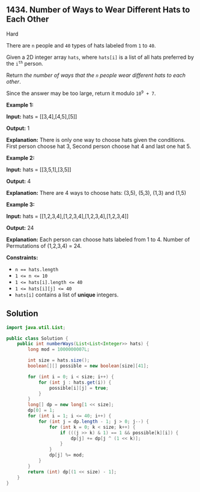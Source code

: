 ## 1434\. Number of Ways to Wear Different Hats to Each Other

Hard

There are `n` people and `40` types of hats labeled from `1` to `40`.

Given a 2D integer array `hats`, where `hats[i]` is a list of all hats preferred by the <code>i<sup>th</sup></code> person.

Return _the number of ways that the `n` people wear different hats to each other_.

Since the answer may be too large, return it modulo <code>10<sup>9</sup> + 7</code>.

**Example 1:**

**Input:** hats = [[3,4],[4,5],[5]]

**Output:** 1

**Explanation:** There is only one way to choose hats given the conditions. First person choose hat 3, Second person choose hat 4 and last one hat 5.

**Example 2:**

**Input:** hats = [[3,5,1],[3,5]]

**Output:** 4

**Explanation:** There are 4 ways to choose hats: (3,5), (5,3), (1,3) and (1,5)

**Example 3:**

**Input:** hats = [[1,2,3,4],[1,2,3,4],[1,2,3,4],[1,2,3,4]]

**Output:** 24

**Explanation:** Each person can choose hats labeled from 1 to 4. Number of Permutations of (1,2,3,4) = 24.

**Constraints:**

*   `n == hats.length`
*   `1 <= n <= 10`
*   `1 <= hats[i].length <= 40`
*   `1 <= hats[i][j] <= 40`
*   `hats[i]` contains a list of **unique** integers.

## Solution

```java
import java.util.List;

public class Solution {
    public int numberWays(List<List<Integer>> hats) {
        long mod = 1000000007L;

        int size = hats.size();
        boolean[][] possible = new boolean[size][41];

        for (int i = 0; i < size; i++) {
            for (int j : hats.get(i)) {
                possible[i][j] = true;
            }
        }
        long[] dp = new long[1 << size];
        dp[0] = 1;
        for (int i = 1; i <= 40; i++) {
            for (int j = dp.length - 1; j > 0; j--) {
                for (int k = 0; k < size; k++) {
                    if (((j >> k) & 1) == 1 && possible[k][i]) {
                        dp[j] += dp[j ^ (1 << k)];
                    }
                }
                dp[j] %= mod;
            }
        }
        return (int) dp[(1 << size) - 1];
    }
}
```